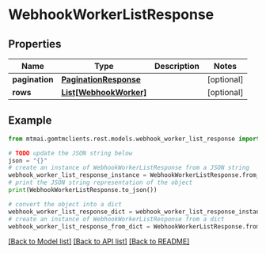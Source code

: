 # WebhookWorkerListResponse


## Properties

Name | Type | Description | Notes
------------ | ------------- | ------------- | -------------
**pagination** | [**PaginationResponse**](PaginationResponse.md) |  | [optional] 
**rows** | [**List[WebhookWorker]**](WebhookWorker.md) |  | [optional] 

## Example

```python
from mtmai.gomtmclients.rest.models.webhook_worker_list_response import WebhookWorkerListResponse

# TODO update the JSON string below
json = "{}"
# create an instance of WebhookWorkerListResponse from a JSON string
webhook_worker_list_response_instance = WebhookWorkerListResponse.from_json(json)
# print the JSON string representation of the object
print(WebhookWorkerListResponse.to_json())

# convert the object into a dict
webhook_worker_list_response_dict = webhook_worker_list_response_instance.to_dict()
# create an instance of WebhookWorkerListResponse from a dict
webhook_worker_list_response_from_dict = WebhookWorkerListResponse.from_dict(webhook_worker_list_response_dict)
```
[[Back to Model list]](../README.md#documentation-for-models) [[Back to API list]](../README.md#documentation-for-api-endpoints) [[Back to README]](../README.md)


